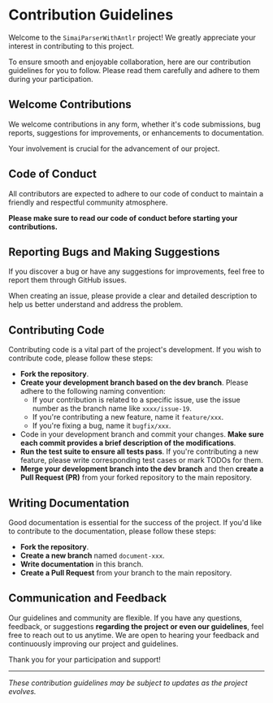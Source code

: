 # Contribution Guidelines

Welcome to the `SimaiParserWithAntlr` project! We greatly appreciate your interest in contributing to this project.

To ensure smooth and enjoyable collaboration, here are our contribution guidelines for you to follow. Please read them carefully and adhere to them during your participation.

## Welcome Contributions

We welcome contributions in any form, whether it's code submissions, bug reports, suggestions for improvements, or enhancements to documentation.

Your involvement is crucial for the advancement of our project.

## Code of Conduct

All contributors are expected to adhere to our code of conduct to maintain a friendly and respectful community atmosphere.

**Please make sure to read our code of conduct before starting your contributions.**

## Reporting Bugs and Making Suggestions

If you discover a bug or have any suggestions for improvements, feel free to report them through GitHub issues.

When creating an issue, please provide a clear and detailed description to help us better understand and address the problem.

## Contributing Code

Contributing code is a vital part of the project's development. If you wish to contribute code, please follow these steps:

- **Fork the repository**.
- **Create your development branch based on the dev branch**. Please adhere to the following naming convention:
  - If your contribution is related to a specific issue, use the issue number as the branch name like `xxxx/issue-19`.
  - If you're contributing a new feature, name it `feature/xxx`.
  - If you're fixing a bug, name it `bugfix/xxx`.
- Code in your development branch and commit your changes. **Make sure each commit provides a brief description of the modifications**.
- **Run the test suite to ensure all tests pass**. If you're contributing a new feature, please write corresponding test cases or mark TODOs for them.
- **Merge your development branch into the dev branch** and then **create a Pull Request (PR)** from your forked repository to the main repository. 

## Writing Documentation

Good documentation is essential for the success of the project. If you'd like to contribute to the documentation, please follow these steps:

- **Fork the repository**.
- **Create a new branch** named `document-xxx`.
- **Write documentation** in this branch.
- **Create a Pull Request** from your branch to the main repository.

## Communication and Feedback

Our guidelines and community are flexible. If you have any questions, feedback, or suggestions **regarding the project or even our guidelines**, feel free to reach out to us anytime. We are open to hearing your feedback and continuously improving our project and guidelines.

Thank you for your participation and support!

---

*These contribution guidelines may be subject to updates as the project evolves.*